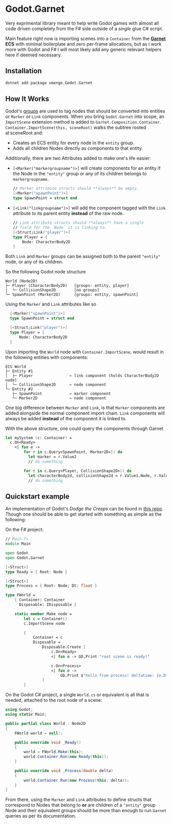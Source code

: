# Godot.Garnet

Very exprimental library meant to help write Godot games with almost all code
driven completely from the F# side outside of a *single* glue C# script.

Main feature right now is importing scenes into a `Container` from the **[Garnet](https://github.com/bcarruthers/garnet) ECS** with minimal boilerplate and zero per‑frame allocations,
but as I work more with Godot and F# I will most likely add any generic relevant helpers here if deemed necessary.

## Installation

```bash
dotnet add package vmenge.Godot.Garnet
```

## How It Works

Godot's [groups](https://docs.godotengine.org/en/4.4/tutorials/scripting/groups.html) are used to tag nodes that should be converted into entities or `Marker` or `Link` components.
When you bring `Godot.Garnet` into scope, an `ImportScene` extension method is added to `Garnet.Composition.Container`.
`Container.ImportScene(this, sceneRoot)` walks the subtree rooted at sceneRoot and:
- Creates an ECS entity for every node in the `entity` group.
- Adds all children Nodes directly as components to that entity.

Additionally, there are two Attributes added to make one's life easier:
- `[<Marker("markergroupname")>]` will create components for an entity if the Node in the `"entity"` group or any of its children belongs to `markergroupname`.
  ```fs
  // Marker attribute structs should **always** be empty.
  [<Marker("spawnPoint")>]
  type SpawnPoint = struct end
  ```

- `[<Link("linkgroupname")>]` will add the component tagged with the `Link` attribute to its parent entity **instead** of the raw node.
  ```fs
  // Link attribute structs should **always** have a single
  // field for the `Node` it is linking to.
  [<Struct;Link("player")>]
  type Player = {
      Node: CharacterBody2D
  }
  ```

Both `Link` and `Marker` groups can be assigned both to the parent `"entity"` node, or any of its children.

So the following Godot node structure
```
World (Node2D)
├─ Player (CharacterBody2D)   [groups: entity, player]
│  └─ CollisionShape2D        [no groups]
└─ SpawnPoint (Marker2D)      [groups: entity, spawnPoint]
```

Using the `Marker` and `Link` attributes like so
```fs
  [<Marker("spawnPoint")>]
  type SpawnPoint = struct end

  [<Struct;Link("player")>]
  type Player = {
      Node: CharacterBody2D
  }
```

Upon importing the `World` node with `Container.ImportScene`, would result in the following entities with components:
```
ECS World
├─ Entity #1
│  ├─ Player                ← link component (holds CharacterBody2D node)
│  └─ CollisionShape2D      ← node component
└─ Entity #2
   ├─ SpawnPoint            ← marker component
   └─ Marker2D              ← node component
```

One big difference between `Marker` and `Link`, is that `Marker` components are added alongside the normal component import chain. `Link` components
will always be added **instead** of the component it is linked to.

With the above structure, one could query the components through Garnet
```fs
let mySystem (c: Container) =
  c.On<Ready> 
    <| fun e ->
        for r in c.Query<SpawnPoint, Marker2D>() do 
          let marker = r.Value2
          // do something

        for r in c.Query<Player, CollisionShape2D>() do
          let characterBody2d, collisionShape2d = r.Value1.Node, r.Value2
          // do something
```

## Quickstart example
An implementation of Godot's *Dodge the Creeps* can be found in [this repo](https://github.com/vmenge/dodge_the_creeps_fsharp). 
Though one should be able to get started with something as simple as the following:

On the F# project:
```fs
// Main.fs
module Main

open Godot
open Godot.Garnet

[<Struct>]
type Ready = { Root: Node }

[<Struct>]
type Process = { Root: Node; Dt: float }

type FWorld =
    { Container: Container
      Disposable: IDisposable }

    static member Make node =
        let c = Container()
        c.ImportScene node

        {
            Container = c
            Disposable =
                Disposable.Create [
                    c.On<Ready> 
                    <| fun e -> GD.Print "root scene is ready!"

                    c.On<Process>
                    <| fun e ->
                        GD.Print $"hello from process! deltatime: {e.Dt}"
                ]
        }
```

On the Godot C# project, a single `World.cs` or equivalent is all that is needed, attached to the root node of a scene:
```cs
using Godot;
using static Main;

public partial class World : Node2D
{
    FWorld world = null!;

    public override void _Ready()
    {
        world = FWorld.Make(this);
        world.Container.Run(new Ready(this));
    }

    public override void _Process(double delta)
    {
        world.Container.Run(new Process(this, delta));
    }
}
```

From there, using the `Marker` and `Link` attributes to define structs that correspond to Nodes that belong to **or** are children of a `"entity"` group Node and their
equivalent groups should be more than enough to run `Garnet` queries as per its documentation.
